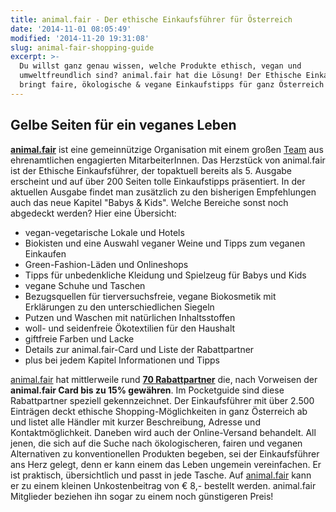 ```yaml
---
title: animal.fair - Der ethische Einkaufsführer für Österreich
date: '2014-11-01 08:05:49'
modified: '2014-11-20 19:31:08'
slug: animal-fair-shopping-guide
excerpt: >-
  Du willst ganz genau wissen, welche Produkte ethisch, vegan und
  umweltfreundlich sind? animal.fair hat die Lösung! Der Ethische Einkaufsführer
  bringt faire, ökologische & vegane Einkaufstipps für ganz Österreich!
---
```


## Gelbe Seiten für ein veganes Leben

**[animal.fair](http://www.animalfair.at/ "animal.fair")** ist eine gemeinnützige Organisation mit einem großen [Team](http://www.animalfair.at/info/zum-team/ "Team") aus ehrenamtlichen engagierten MitarbeiterInnen. Das Herzstück von animal.fair ist der Ethische Einkaufsführer, der topaktuell bereits als 5. Ausgabe erscheint und auf über 200 Seiten tolle Einkaufstipps präsentiert. In der aktuellen Ausgabe findet man zusätzlich zu den bisherigen Empfehlungen auch das neue Kapitel "Babys & Kids". Welche Bereiche sonst noch abgedeckt werden? Hier eine Übersicht:

*   vegan-vegetarische Lokale und Hotels
*   Biokisten und eine Auswahl veganer Weine und Tipps zum veganen Einkaufen
*   Green-Fashion-Läden und Onlineshops
*   Tipps für unbedenkliche Kleidung und Spielzeug für Babys und Kids
*   vegane Schuhe und Taschen
*   Bezugsquellen für tierversuchsfreie, vegane Biokosmetik mit Erklärungen zu den unterschiedlichen Siegeln
*   Putzen und Waschen mit natürlichen Inhaltsstoffen
*   woll- und seidenfreie Ökotextilien für den Haushalt
*   giftfreie Farben und Lacke
*   Details zur animal.fair-Card und Liste der Rabattpartner
*   plus bei jedem Kapitel Informationen und Tipps

[animal.fair](http://www.animalfair.at/) hat mittlerweile rund [**70 Rabattpartner**](http://www.animalfair.at/vorteile-fur-mitglieder/) die, nach Vorweisen der **animal.fair Card bis zu 15% gewähren**. Im Pocketguide sind diese Rabattpartner speziell gekennzeichnet. Der Einkaufsführer mit über 2.500 Einträgen deckt ethische Shopping-Möglichkeiten in ganz Österreich ab und listet alle Händler mit kurzer Beschreibung, Adresse und Kontaktmöglichkeit. Daneben wird auch der Online-Versand behandelt. All jenen, die sich auf die Suche nach ökologischeren, fairen und veganen Alternativen zu konventionellen Produkten begeben, sei der Einkaufsführer ans Herz gelegt, denn er kann einem das Leben ungemein vereinfachen. Er ist praktisch, übersichtlich und passt in jede Tasche. Auf [animal.fair](http://www.animalfair.at/) kann er zu einem kleinen Unkostenbeitrag von € 8,- bestellt werden. animal.fair Mitglieder beziehen ihn sogar zu einem noch günstigeren Preis! [<!-- Image removed (no copyright): animal-fair-ausschnitt.jpeg -->](https://www.veganblatt.com/i/animal-fair-ausschnitt.jpeg)
